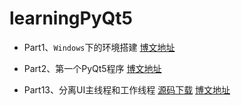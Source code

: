 # learningPyQt5

* Part1、`Windows`下的环境搭建  [博文地址](https://blog.xugaoxiang.com/python/pyqt5-env.html)

* Part2、第一个PyQt5程序  [博文地址](https://blog.xugaoxiang.com/python/hello-pyqt5.html)

* Part13、分离UI主线程和工作线程	[源码下载](part13_分离UI主线程和工作线程)		[博文地址](https://blog.xugaoxiang.com/python/pyqt5-no-responding.html)

